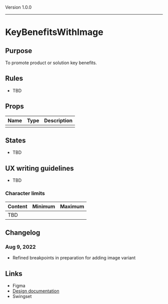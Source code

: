 Version 1.0.0



---

# KeyBenefitsWithImage

## Purpose

To promote product or solution key benefits.

## Rules

* TBD

## Props

| Name | Type | Description |
|----|----|----|
|    |    |    |

## States

* TBD

## UX writing guidelines

* TBD

### Character limits

| Content | Minimum | Maximum |
|----|----|----|
| TBD |    |    |

## Changelog

### Aug 9, 2022

* Refined breakpoints in preparation for adding image variant

## Links

* Figma
* [Design documentation](https://hashicorp-wpl-documentation.vercel.app/patterns/key-benefits-with-image)
* Swingset


